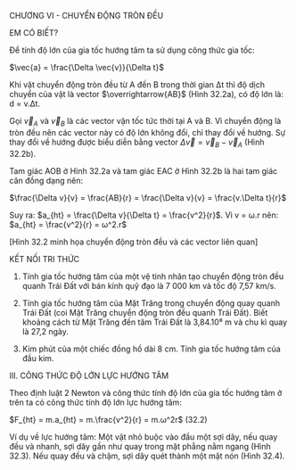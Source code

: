 CHƯƠNG VI - CHUYỂN ĐỘNG TRÒN ĐỀU

EM CÓ BIẾT?

Để tính độ lớn của gia tốc hướng tâm ta sử dụng công thức gia tốc:

$\vec{a} = \frac{\Delta \vec{v}}{\Delta t}$

Khi vật chuyển động tròn đều từ A đến B trong thời gian Δt thì độ dịch chuyển của vật là vector $\overrightarrow{AB}$ (Hình 32.2a), có độ lớn là: d = v.Δt.

Gọi $\vec{v}_A$ và $\vec{v}_B$ là các vector vận tốc tức thời tại A và B. Vì chuyển động là tròn đều nên các vector này có độ lớn không đổi, chỉ thay đổi về hướng. Sự thay đổi về hướng được biểu diễn bằng vector $\Delta \vec{v} = \vec{v}_B - \vec{v}_A$ (Hình 32.2b).

Tam giác AOB ở Hình 32.2a và tam giác EAC ở Hình 32.2b là hai tam giác cân đồng dạng nên:

$\frac{\Delta v}{v} = \frac{AB}{r} = \frac{\Delta v}{v} = \frac{v.\Delta t}{r}$

Suy ra: $a_{ht} = \frac{\Delta v}{\Delta t} = \frac{v^2}{r}$. Vì v = ω.r nên: $a_{ht} = \frac{v^2}{r} = ω^2.r$

[Hình 32.2 minh họa chuyển động tròn đều và các vector liên quan]

KẾT NỐI TRI THỨC

1. Tính gia tốc hướng tâm của một vệ tinh nhân tạo chuyển động tròn đều quanh Trái Đất với bán kính quỹ đạo là 7 000 km và tốc độ 7,57 km/s.

2. Tính gia tốc hướng tâm của Mặt Trăng trong chuyển động quay quanh Trái Đất (coi Mặt Trăng chuyển động tròn đều quanh Trái Đất). Biết khoảng cách từ Mặt Trăng đến tâm Trái Đất là 3,84.10⁸ m và chu kì quay là 27,2 ngày.

3. Kim phút của một chiếc đồng hồ dài 8 cm. Tính gia tốc hướng tâm của đầu kim.

III. CÔNG THỨC ĐỘ LỚN LỰC HƯỚNG TÂM

Theo định luật 2 Newton và công thức tính độ lớn của gia tốc hướng tâm ở trên ta có công thức tính độ lớn lực hướng tâm:

$F_{ht} = m.a_{ht} = m.\frac{v^2}{r} = m.ω^2r$ (32.2)

Ví dụ về lực hướng tâm: Một vật nhỏ buộc vào đầu một sợi dây, nếu quay đều và nhanh, sợi dây gần như quay trong mặt phẳng nằm ngang (Hình 32.3). Nếu quay đều và chậm, sợi dây quét thành một mặt nón (Hình 32.4).